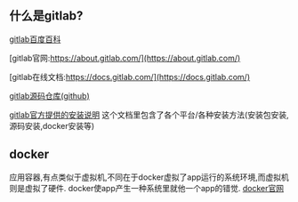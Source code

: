 ## 什么是gitlab?
[gitlab百度百科](https://baike.baidu.com/item/gitlab/3059600)

[gitlab官网:https://about.gitlab.com/](https://about.gitlab.com/)

[gitlab在线文档:https://docs.gitlab.com/](https://docs.gitlab.com/)

[gitlab源码仓库(github)](https://github.com/gitlabhq/gitlabhq)

[gitlab官方提供的安装说明](https://about.gitlab.com/installation/)
这个文档里包含了各个平台/各种安装方法(安装包安装,源码安装,docker安装等)

## docker
应用容器,有点类似于虚拟机,不同在于docker虚拟了app运行的系统环境,而虚拟机则是虚拟了硬件.
docker使app产生一种系统里就他一个app的错觉.
[docker官网](https://www.docker.com/)



